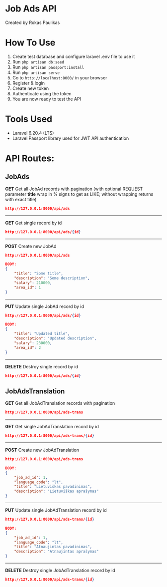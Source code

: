 # Job Ads API

Created by Rokas Paulikas

# How To Use

1. Create test database and configure laravel .env file to use it
2. Run ```php artisan db:seed```
3. Run ```php artisan passport:install```
4. Run ```php artisan serve```
5. Go to ```http://localhost:8000/``` in your browser
6. Register & login
7. Create new token
8. Authenticate using the token
9. You are now ready to test the API

# Tools Used

* Laravel 6.20.4 (LTS)
* Laravel Passport library used for JWT API authentication

# API Routes:

## JobAds

**GET**
Get all JobAd records with pagination (with optional REQUEST parameter **title** wrap in % signs to get as LIKE; without wrapping returns with exact title)
```json
http://127.0.0.1:8000/api/ads
```

---
**GET**
Get single record by id
```json
http://127.0.0.1:8000/api/ads/{id}
```

---
**POST**
Create new JobAd
```json
http://127.0.0.1:8000/api/ads

BODY:
{
    "title": "Some title",
    "description": "Some description",
    "salary": 210000,
    "area_id": 1
}
```

---
**PUT**
Update single JobAd record by id
```json
http://127.0.0.1:8000/api/ads/{id}

BODY:
{
    "title": "Updated title",
    "description": "Updated description",
    "salary": 230000,
    "area_id": 2
}
```

---
**DELETE**
Destroy single record by id
```json
http://127.0.0.1:8000/api/ads/{id}
```

## JobAdsTranslation

**GET**
Get all JobAdTranslation records with pagination
```json
http://127.0.0.1:8000/api/ads-trans
```

---
**GET**
Get single JobAdTranslation record by id
```json
http://127.0.0.1:8000/api/ads-trans/{id}
```

---
**POST**
Create new JobAdTranslation
```json
http://127.0.0.1:8000/api/ads-trans

BODY:
{
    "job_ad_id": 1,
    "language_code": "lt",
    "title": "Lietuviškas pavadinimas",
    "description": "Lietuviškas aprašymas"
}
```

---
**PUT**
Update single JobAdTranslation record by id
```json
http://127.0.0.1:8000/api/ads-trans/{id}

BODY:
{
    "job_ad_id": 1,
    "language_code": "lt",
    "title": "Atnaujintas pavadinimas",
    "description": "Atnaujintas aprašymas"
}
```

---
**DELETE**
Destroy single JobAdTranslation record by id
```json
http://127.0.0.1:8000/api/ads-trans/{id}
```
